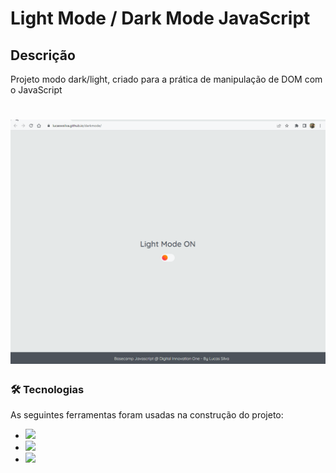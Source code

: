 # Light Mode / Dark Mode JavaScript

## Descrição
Projeto modo dark/light, criado para a prática de manipulação de DOM com o JavaScript


<h1 align="center">
  <img alt="NextLevelWeek" title="#NextLevelWeek" src="./assets/gif_darkmode.gif"/>
</h1>

### 🛠 Tecnologias

As seguintes ferramentas foram usadas na construção do projeto:
- <img src="https://img.shields.io/badge/-HTML5-orange"/>
- <img src="https://img.shields.io/badge/-CSS3-blue" />
- <img src="https://img.shields.io/badge/-JavaScript-yellow" />
